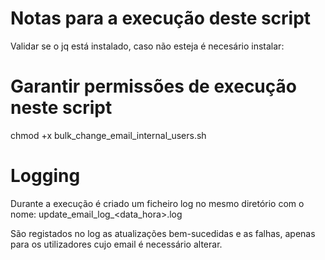 
# Notas para a execução deste script
Validar se o jq está instalado, caso não esteja é necesário instalar:

# Garantir permissões de execução neste script
chmod +x bulk_change_email_internal_users.sh

# Logging
Durante a execução é criado um ficheiro log no mesmo diretório com o nome: update_email_log_<data_hora>.log

São registados no log as atualizações bem-sucedidas e as falhas, apenas para os utilizadores cujo email é necessário alterar.
